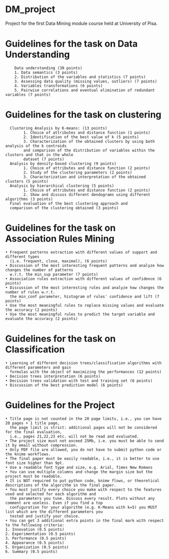 # DM_project

Project for the first Data Mining module course held at University of Pisa.

# Guidelines for the task on Data Understanding
        Data understanding (30 points)
        1. Data semantics (3 points)
        2. Distribution of the variables and statistics (7 points)
        3. Assessing data quality (missing values, outliers) (7 points)
        4. Variables transformations (6 points)
        5. Pairwise correlations and eventual elimination of redundant variables (7 points)
# Guidelines for the task on clustering
      Clustering Analysis by K-means: (13 points)
            1. Choice of attributes and distance function (1 points)
            2. Identification of the best value of k (5 points)
            3. Characterization of the obtained clusters by using both analysis of the k centroids 
            and comparison of the distribution of variables within the clusters and that in the whole 
            dataset (7 points)
      Analysis by density-based clustering (9 points)
            1. Choice of attributes and distance function (2 points)
            2. Study of the clustering parameters (2 points)
            3. Characterization and interpretation of the obtained clusters (5 points)
      Analysis by hierarchical clustering (5 points)
            1. Choice of attributes and distance function (2 points)
            2. Show and discuss different dendograms using different algorithms (3 points)
      Final evaluation of the best clustering approach and 
      comparison of the clustering obtained (3 points)
# Guidelines for the task on Association Rules Mining
    • Frequent patterns extraction with different values of support and different types 
      (i.e. frequent, close, maximal), (6 points)
    • Discussion of the most interesting frequent patterns and analyze how changes the number of patterns 
      w.r.t. the min_sup parameter (7 points)
    • Association rules extraction with different values of confidence (6 points)
    • Discussion of the most interesting rules and analyze how changes the number of rules w.r.t. 
      the min_conf parameter, histogram of rules' confidence and lift (7 points)
    • Use the most meaningful rules to replace missing values and evaluate the accuracy (2 points)
    • Use the most meaningful rules to predict the target variable and evaluate the accuracy (2 points)
# Guidelines for the task on Classification
    • Learning of different decision trees/classification algorithms with different parameters and gain
      formulas with the object of maximizing the performances (12 points)
    • Decision trees interpretation (6 points)
    • Decision trees validation with test and training set (6 points)
    • Discussion of the best prediction model (6 points)
# Guidelines for the Project
    • Title page is not counted in the 20 page limits, i.e., you can have 20 pages + 1 title page, 
      the page limit is strict: additional pages will not be considered for the final evaluation, 
      i.e., pages 21,22,23 etc. will not be read and evaluated.
    • The project size must not exceed 25Mb, i.e. you must be able to send it by email without compression.
    • Only PDF file are allowed, you do not have to submit python code or the knime workflows.
    • The final paper must be easily readable, i.e., it is better to use font size higher than 9pt.
    • Use a readable font type and size, e.g. Arial, Times New Romans
    • You can use multiple columns and change the margin size but the project must be readable.
    • It is NOT required to put python code, knime flows, or theoretical descriptions of the algorithm in the final paper.
    • You must justify every choice you make with respect to the features used and selected for each algorithm and 
      the parameters you tune. Discuss every result. Plots without any comment are useless. Even if you find a top 
      configuration for your algorithm (e.g. K-Means with k=5) you MUST list which are the different parameters you 
      tested and justify your choice.
    • You can get 3 additional extra points in the final mark with respect to the following criteria:
    1. Innovation (0.5 points)
    2. Experimentation (0.5 points)
    3. Performance (0.5 points)
    4. Appearance (0.5 points)
    5. Organization (0.5 points)
    6. Summary (0.5 points)
